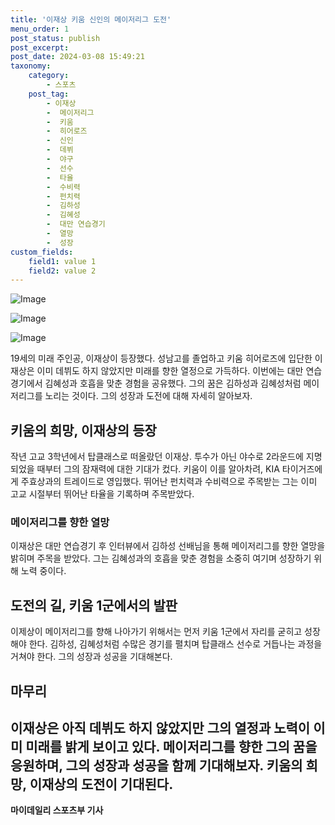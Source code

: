 ```yaml
---
title: '이재상 키움 신인의 메이저리그 도전'
menu_order: 1
post_status: publish
post_excerpt: 
post_date: 2024-03-08 15:49:21
taxonomy:
    category:
        - 스포츠
    post_tag:
        - 이재상
        -  메이저리그
        -  키움
        -  히어로즈
        -  신인
        -  데뷔
        -  야구
        -  선수
        -  타율
        -  수비력
        -  펀치력
        -  김하성
        -  김혜성
        -  대만 연습경기
        -  열망
        -  성장
custom_fields:
    field1: value 1
    field2: value 2
---
```


![Image](https://imgnews.pstatic.net/image/117/2024/03/08/0003811246_001_20240308130001225.jpg?type=w647)

![Image](https://imgnews.pstatic.net/image/117/2024/03/08/0003811246_002_20240308130001261.jpg?type=w647)

![Image](https://imgnews.pstatic.net/image/117/2024/03/08/0003811246_003_20240308130001343.jpg?type=w647)

19세의 미래 주인공, 이재상이 등장했다. 성남고를 졸업하고 키움 히어로즈에 입단한 이재상은 이미 데뷔도 하지 않았지만 미래를 향한 열정으로 가득하다. 이번에는 대만 연습경기에서 김혜성과 호흡을 맞춘 경험을 공유했다. 그의 꿈은 김하성과 김혜성처럼 메이저리그를 노리는 것이다. 그의 성장과 도전에 대해 자세히 알아보자.
## 키움의 희망, 이재상의 등장
작년 고교 3학년에서 탑클래스로 떠올랐던 이재상. 투수가 아닌 야수로 2라운드에 지명되었을 때부터 그의 잠재력에 대한 기대가 컸다. 키움이 이를 알아차려, KIA 타이거즈에게 주효상과의 트레이드로 영입했다. 뛰어난 펀치력과 수비력으로 주목받는 그는 이미 고교 시절부터 뛰어난 타율을 기록하며 주목받았다.
### 메이저리그를 향한 열망
이재상은 대만 연습경기 후 인터뷰에서 김하성 선배님을 통해 메이저리그를 향한 열망을 밝히며 주목을 받았다. 그는 김혜성과의 호흡을 맞춘 경험을 소중히 여기며 성장하기 위해 노력 중이다.
## 도전의 길, 키움 1군에서의 발판
이제상이 메이저리그를 향해 나아가기 위해서는 먼저 키움 1군에서 자리를 굳히고 성장해야 한다. 김하성, 김혜성처럼 수많은 경기를 펼치며 탑클래스 선수로 거듭나는 과정을 거쳐야 한다. 그의 성장과 성공을 기대해본다.
## 마무리
이재상은 아직 데뷔도 하지 않았지만 그의 열정과 노력이 이미 미래를 밝게 보이고 있다. 메이저리그를 향한 그의 꿈을 응원하며, 그의 성장과 성공을 함께 기대해보자. 키움의 희망, 이재상의 도전이 기대된다.
---
**마이데일리 스포츠부 기사**
